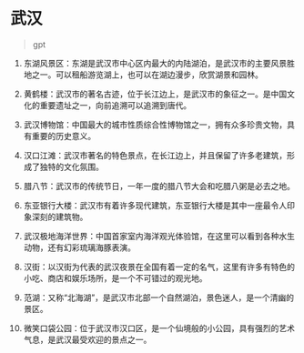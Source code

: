 # 武汉

> gpt

1. 东湖风景区：东湖是武汉市中心区内最大的内陆湖泊，是武汉市的主要风景胜地之一。可以租船游览湖上，也可以在湖边漫步，欣赏湖景和园林。

2. 黄鹤楼：武汉市的著名古迹，位于长江边上，是武汉市的象征之一。是中国文化的重要遗址之一，向前追溯可以追溯到唐代。

3. 武汉博物馆：中国最大的城市性质综合性博物馆之一，拥有众多珍贵文物，具有重要的历史意义。

4. 汉口江滩：武汉市著名的特色景点，在长江边上，并且保留了许多老建筑，形成了独特的文化氛围。

5. 腊八节：武汉市的传统节日，一年一度的腊八节大会和吃腊八粥是必去之地。

6. 东亚银行大楼：武汉市有着许多现代建筑，东亚银行大楼是其中一座最令人印象深刻的建筑物。

7. 武汉极地海洋世界：中国首家室内海洋观光体验馆，在这里可以看到各种水生动物，还有幻彩琉璃海豚表演。

8. 汉街：以汉街为代表的武汉夜景在全国有着一定的名气，这里有许多有特色的小吃、商店和娱乐场所，是一个不可错过的观光地。

9. 范湖：又称“北海湖”，是武汉市北部一个自然湖泊，景色迷人，是一个清幽的景区。

10. 微笑口袋公园：位于武汉市汉口区，是一个仙境般的小公园，具有强烈的艺术气息，是武汉最受欢迎的景点之一。
